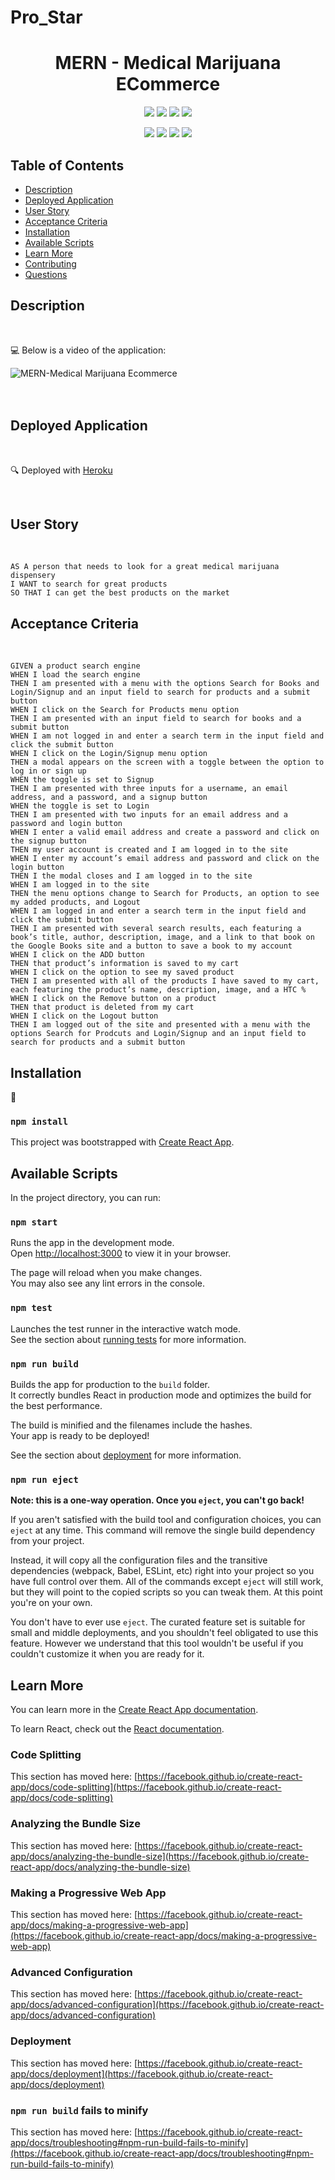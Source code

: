 # Pro_Star

<h1 align="center"> MERN - Medical Marijuana ECommerce </h1>
  
<p align="center">
    <img src="https://img.shields.io/github/repo-size/mikeydgithub/Pro_Star" />
    <img src="https://img.shields.io/github/languages/top/mikeydgithub/Pro_Star"  />
    <img src="https://img.shields.io/github/issues/mikeydgithub/Pro_Star" />
    <img src="https://img.shields.io/github/last-commit/mikeydgithub/Pro_Star" >
    <!-- <a href="https://github.com/mikeydgithub/Pro_Star"><img src="https://img.shields.io/github/followers/?style=social" target="_blank" /></a> -->
</p>
  
<p align="center">
    <img src="https://img.shields.io/badge/JavaScript-yellow" />
    <img src="https://img.shields.io/badge/ReactJS-purple" />
    <img src="https://img.shields.io/badge/SaSS-pink" />
    <img src="https://img.shields.io/badge/MongoDB-green" />
    <!-- <img src="https://img.shields.io/badge/AnimatedCursor-red"  /> -->
</p>

## Table of Contents

- [Description](#description)
- [Deployed Application](#deployed-application)
- [User Story](#user-story)
- [Acceptance Criteria](#acceptance-criteria)
- [Installation](#installation)
- [Available Scripts](#available-scripts)
- [Learn More](#learn-more)
- [Contributing](#contributing)
- [Questions](#questions)

## Description
</br>
  
💻 Below is a video of the application:
  
![MERN-Medical Marijuana Ecommerce](./images/demo.gif)
</br></br></br>
## Deployed Application
</br>

🔍 Deployed with [Heroku]()

</br>

## User Story

</br>

```
AS A person that needs to look for a great medical marijuana dispensery
I WANT to search for great products 
SO THAT I can get the best products on the market
```

## Acceptance Criteria

</br>

```
GIVEN a product search engine
WHEN I load the search engine
THEN I am presented with a menu with the options Search for Books and Login/Signup and an input field to search for products and a submit button
WHEN I click on the Search for Products menu option
THEN I am presented with an input field to search for books and a submit button
WHEN I am not logged in and enter a search term in the input field and click the submit button
WHEN I click on the Login/Signup menu option
THEN a modal appears on the screen with a toggle between the option to log in or sign up
WHEN the toggle is set to Signup
THEN I am presented with three inputs for a username, an email address, and a password, and a signup button
WHEN the toggle is set to Login
THEN I am presented with two inputs for an email address and a password and login button
WHEN I enter a valid email address and create a password and click on the signup button
THEN my user account is created and I am logged in to the site
WHEN I enter my account’s email address and password and click on the login button
THEN I the modal closes and I am logged in to the site
WHEN I am logged in to the site
THEN the menu options change to Search for Products, an option to see my added products, and Logout
WHEN I am logged in and enter a search term in the input field and click the submit button
THEN I am presented with several search results, each featuring a book’s title, author, description, image, and a link to that book on the Google Books site and a button to save a book to my account
WHEN I click on the ADD button
THEN that product’s information is saved to my cart
WHEN I click on the option to see my saved product
THEN I am presented with all of the products I have saved to my cart, each featuring the product’s name, description, image, and a HTC %
WHEN I click on the Remove button on a product
THEN that product is deleted from my cart
WHEN I click on the Logout button
THEN I am logged out of the site and presented with a menu with the options Search for Prodcuts and Login/Signup and an input field to search for products and a submit button
```

## Installation
💾 

### `npm install`

This project was bootstrapped with [Create React App](https://github.com/facebook/create-react-app).

## Available Scripts

In the project directory, you can run:

### `npm start`

Runs the app in the development mode.\
Open [http://localhost:3000](http://localhost:3000) to view it in your browser.

The page will reload when you make changes.\
You may also see any lint errors in the console.

### `npm test`

Launches the test runner in the interactive watch mode.\
See the section about [running tests](https://facebook.github.io/create-react-app/docs/running-tests) for more information.

### `npm run build`

Builds the app for production to the `build` folder.\
It correctly bundles React in production mode and optimizes the build for the best performance.

The build is minified and the filenames include the hashes.\
Your app is ready to be deployed!

See the section about [deployment](https://facebook.github.io/create-react-app/docs/deployment) for more information.

### `npm run eject`

**Note: this is a one-way operation. Once you `eject`, you can't go back!**

If you aren't satisfied with the build tool and configuration choices, you can `eject` at any time. This command will remove the single build dependency from your project.

Instead, it will copy all the configuration files and the transitive dependencies (webpack, Babel, ESLint, etc) right into your project so you have full control over them. All of the commands except `eject` will still work, but they will point to the copied scripts so you can tweak them. At this point you're on your own.

You don't have to ever use `eject`. The curated feature set is suitable for small and middle deployments, and you shouldn't feel obligated to use this feature. However we understand that this tool wouldn't be useful if you couldn't customize it when you are ready for it.

## Learn More

You can learn more in the [Create React App documentation](https://facebook.github.io/create-react-app/docs/getting-started).

To learn React, check out the [React documentation](https://reactjs.org/).

### Code Splitting

This section has moved here: [https://facebook.github.io/create-react-app/docs/code-splitting](https://facebook.github.io/create-react-app/docs/code-splitting)

### Analyzing the Bundle Size

This section has moved here: [https://facebook.github.io/create-react-app/docs/analyzing-the-bundle-size](https://facebook.github.io/create-react-app/docs/analyzing-the-bundle-size)

### Making a Progressive Web App

This section has moved here: [https://facebook.github.io/create-react-app/docs/making-a-progressive-web-app](https://facebook.github.io/create-react-app/docs/making-a-progressive-web-app)

### Advanced Configuration

This section has moved here: [https://facebook.github.io/create-react-app/docs/advanced-configuration](https://facebook.github.io/create-react-app/docs/advanced-configuration)

### Deployment

This section has moved here: [https://facebook.github.io/create-react-app/docs/deployment](https://facebook.github.io/create-react-app/docs/deployment)

### `npm run build` fails to minify

This section has moved here: [https://facebook.github.io/create-react-app/docs/troubleshooting#npm-run-build-fails-to-minify](https://facebook.github.io/create-react-app/docs/troubleshooting#npm-run-build-fails-to-minify)
